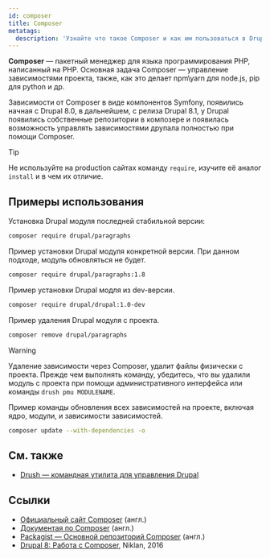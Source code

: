 ```yaml
---
id: composer
title: Composer
metatags:
  description: 'Узнайте что такое Composer и как им пользоваться в Drupal.'
---
```


**Composer** — пакетный менеджер для языка программирования PHP, написанный на PHP. Основная задача Composer — управление зависимостями проекта, также, как это делает npm\yarn для node.js, pip для python и др.

Зависимости от Composer в виде компонентов Symfony, появились начная с Drupal 8.0, в дальнейшем, с релиза Drupal 8.1, у Drupal появились собственные репозитории в композере и появилась возможность управлять зависимостями друпала полностью при помощи Composer.

> [!TIP]
> Не используйте на production сайтах команду `require`, изучите её аналог `install` и в чем их отличие.

## Примеры использования

Установка Drupal модуля последней стабильной версии:

```bash
composer require drupal/paragraphs
```

Пример установки Drupal модуля конкретной версии. При данном подходе, модуль обновляться не будет.

```bash
composer require drupal/paragraphs:1.8
```

Пример установки Drupal модля из dev-версии.

```bash
composer require drupal/drupal:1.0-dev
```

Пример удаления Drupal модуля с проекта.

```bash
composer remove drupal/paragraphs
```

> [!WARNING]
> Удаление зависимости через Composer, удалит файлы физически с проекта. Прежде чем выполнять команду, убедитесь, что вы удалили модуль с проекта при помощи административного интерфейса или команды `drush pmu MODULENAME`.

Пример команды обновления всех зависимостей на проекте, включая ядро, модули, и зависимости зависимостей.

```bash
composer update --with-dependencies -o
```

## См. также

- [Drush — командная утилита для управления Drupal](drush.md)

## Ссылки

- [Официальный сайт Composer](https://getcomposer.org/) (англ.)
- [Документая по Composer](https://getcomposer.org/doc/) (англ.)
- [Packagist — Основной репозиторий Composer](https://packagist.org/) (англ.)
- [Drupal 8: Работа с Composer](https://niklan.net/blog/130), Niklan, 2016
